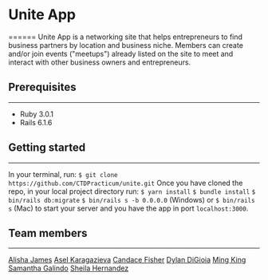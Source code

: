# Unite App
======
Unite App is a networking site that helps entrepreneurs to find business partners by location and business niche. Members can create and/or join events ("meetups") already listed on the site to meet and interact with other business owners and entrepreneurs.  

## Prerequisites
------
* Ruby 3.0.1
* Rails 6.1.6


## Getting started
------
In your terminal, run: 
`$ git clone https://github.com/CTDPracticum/unite.git`
Once you have cloned the repo, in your local project directory run:
`$ yarn install`
`$ bundle install`
`$ bin/rails db:migrate`
`$ bin/rails s -b 0.0.0.0` (Windows) or `$ bin/rails s` (Mac) to start your server and you have the app in port `localhost:3000`.

## Team members 
------
[Alisha James](https://github.com/aligiselle)
[Asel Karagazieva](https://github.com/Asel-K)
[Candace Fisher](https://github.com/CeeFish)
[Dylan DiGioia](https://github.com/ddigioia3)
[Ming King](https://github.com/myang1010)
[Samantha Galindo](https://github.com/Samgalgo)
[Sheila Hernandez](https://github.com/sheilahd)

























